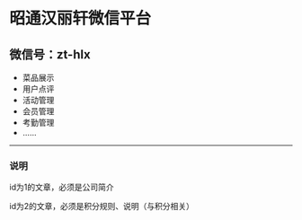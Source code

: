 # 昭通汉丽轩微信平台
## 微信号：zt-hlx

+ 菜品展示
+ 用户点评
+ 活动管理
+ 会员管理
+ 考勤管理
+ ……

-----

### 说明

id为1的文章，必须是公司简介

id为2的文章，必须是积分规则、说明（与积分相关）